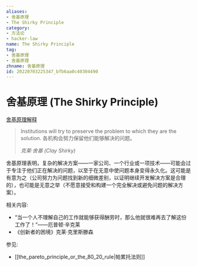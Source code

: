 ```yaml
---
aliases:
- 舍基原理
- The Shirky Principle
category:
- 方法论
- hacker-law
name: The Shirky Principle
tag:
- 舍基原理
- 舍基原理
zhname: 舍基原理
id: 20220703225347_bfb6aa0c40304490
---
```


# 舍基原理 (The Shirky Principle)

[舍基原理解释](https://kk.org/thetechnium/the-shirky-prin/)

> Institutions will try to preserve the problem to which they are the solution.
> 各机构会努力保留他们能够解决的问题。
>
> _克莱·舍基 (Clay Shirky)_

舍基原理表明，复杂的解决方案——一家公司、一个行业或一项技术——可能会过于专注于他们正在解决的问题，以至于在无意中使问题本身变得永久化。这可能是有意为之（公司努力为问题找到新的细微差别，以证明继续开发解决方案是合理的），也可能是无意之举（不愿意接受和构建一个完全解决或避免问题的解决方案）。

相关内容:

- “当一个人不理解自己的工作就能够获得酬劳时，那么他就很难再去了解这份工作了！”——厄普顿·辛克莱
- 《创新者的困境》克莱·克里斯滕森

参见:

- [[the_pareto_principle_or_the_80_20_rule|帕累托法则]]

